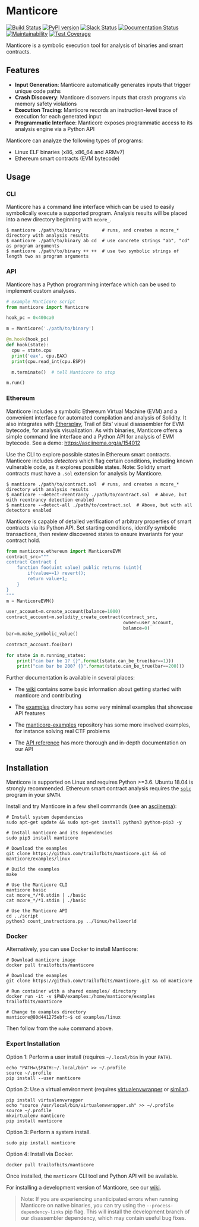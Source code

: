 # Manticore

[![Build Status](https://travis-ci.org/trailofbits/manticore.svg?branch=master)](https://travis-ci.org/trailofbits/manticore)
[![PyPI version](https://badge.fury.io/py/manticore.svg)](https://badge.fury.io/py/manticore)
[![Slack Status](https://empireslacking.herokuapp.com/badge.svg)](https://empireslacking.herokuapp.com)
[![Documentation Status](https://readthedocs.org/projects/manticore/badge/?version=latest)](http://manticore.readthedocs.io/en/latest/?badge=latest)
[![Maintainability](https://api.codeclimate.com/v1/badges/9161568d8378cea903f4/maintainability)](https://codeclimate.com/github/trailofbits/manticore/maintainability)
[![Test Coverage](https://api.codeclimate.com/v1/badges/9161568d8378cea903f4/test_coverage)](https://codeclimate.com/github/trailofbits/manticore/test_coverage)

Manticore is a symbolic execution tool for analysis of binaries and smart contracts.

## Features

- **Input Generation**: Manticore automatically generates inputs that trigger unique code paths
- **Crash Discovery**: Manticore discovers inputs that crash programs via memory safety violations
- **Execution Tracing**: Manticore records an instruction-level trace of execution for each generated input
- **Programmatic Interface**: Manticore exposes programmatic access to its analysis engine via a Python API

Manticore can analyze the following types of programs:

- Linux ELF binaries (x86, x86_64 and ARMv7)
- Ethereum smart contracts (EVM bytecode)

## Usage

### CLI

Manticore has a command line interface which can be used to easily symbolically execute a supported program. Analysis results will be placed into a new directory beginning with `mcore_`.


```
$ manticore ./path/to/binary        # runs, and creates a mcore_* directory with analysis results
$ manticore ./path/to/binary ab cd  # use concrete strings "ab", "cd" as program arguments
$ manticore ./path/to/binary ++ ++  # use two symbolic strings of length two as program arguments
```

### API

Manticore has a Python programming interface which can be used to implement custom analyses.


```python
# example Manticore script
from manticore import Manticore

hook_pc = 0x400ca0

m = Manticore('./path/to/binary')

@m.hook(hook_pc)
def hook(state):
  cpu = state.cpu
  print('eax', cpu.EAX)
  print(cpu.read_int(cpu.ESP))

  m.terminate()  # tell Manticore to stop

m.run()
```

### Ethereum

Manticore includes a symbolic Ethereum Virtual Machine (EVM) and a convenient interface for automated compilation and analysis of Solidity. It also integrates with [Ethersplay](https://github.com/trailofbits/ethersplay), Trail of Bits’ visual disassembler for EVM bytecode, for analysis visualization. As with binaries, Manticore offers a simple command line interface and a Python API for analysis of EVM bytecode. See a demo: https://asciinema.org/a/154012

Use the CLI to explore possible states in Ethereum smart contracts. Manticore includes _detectors_ which flag certain conditions, including known vulnerable code, as it explores possible states. Note: Solidity smart contracts must have a `.sol` extension for analysis by Manticore.

```
$ manticore ./path/to/contract.sol  # runs, and creates a mcore_* directory with analysis results
$ manticore --detect-reentrancy ./path/to/contract.sol  # Above, but with reentrancy detection enabled
$ manticore --detect-all ./path/to/contract.sol  # Above, but with all detectors enabled
```

Manticore is capable of detailed verification of arbitrary properties of smart contracts via its Python API. Set starting conditions, identify symbolic transactions, then review discovered states to ensure invariants for your contract hold.

```python
from manticore.ethereum import ManticoreEVM
contract_src="""
contract Contract {
    function foo(uint value) public returns (uint){
        if(value==1) revert();
        return value+1;
    }
}
"""
m = ManticoreEVM()

user_account=m.create_account(balance=1000)
contract_account=m.solidity_create_contract(contract_src,
                                            owner=user_account,
                                            balance=0)
bar=m.make_symbolic_value()

contract_account.foo(bar)

for state in m.running_states:
    print("can bar be 1? {}".format(state.can_be_true(bar==1)))
    print("can bar be 200? {}".format(state.can_be_true(bar==200)))

```

Further documentation is available in several places:

  * The [wiki](https://github.com/trailofbits/manticore/wiki) contains some
    basic information about getting started with manticore and contributing

  * The [examples](examples) directory has some very minimal examples that
    showcase API features

  * The [manticore-examples](https://github.com/trailofbits/manticore-examples)
    repository has some more involved examples, for instance solving real CTF problems

  * The [API reference](http://manticore.readthedocs.io/en/latest/) has more
    thorough and in-depth documentation on our API

## Installation

Manticore is supported on Linux and requires Python >=3.6. Ubuntu 18.04 is strongly recommended. Ethereum smart contract analysis requires the [`solc`](https://github.com/ethereum/solidity) program in your `$PATH`.

Install and try Manticore in a few shell commands (see an [asciinema](https://asciinema.org/a/567nko3eh2yzit099s0nq4e8z)):

```
# Install system dependencies
sudo apt-get update && sudo apt-get install python3 python-pip3 -y

# Install manticore and its dependencies
sudo pip3 install manticore

# Download the examples
git clone https://github.com/trailofbits/manticore.git && cd manticore/examples/linux

# Build the examples
make

# Use the Manticore CLI
manticore basic
cat mcore_*/*0.stdin | ./basic
cat mcore_*/*1.stdin | ./basic

# Use the Manticore API
cd ../script
python3 count_instructions.py ../linux/helloworld
```

### Docker

Alternatively, you can use Docker to install Manticore:

```
# Download manticore image
docker pull trailofbits/manticore

# Download the examples
git clone https://github.com/trailofbits/manticore.git && cd manticore

# Run container with a shared examples/ directory
docker run -it -v $PWD/examples:/home/manticore/examples trailofbits/manticore

# Change to examples directory
manticore@80d441275ebf:~$ cd examples/linux
```

Then follow from the `make` command above.

### Expert Installation

Option 1: Perform a user install (requires `~/.local/bin` in your `PATH`).

```
echo "PATH=\$PATH:~/.local/bin" >> ~/.profile
source ~/.profile
pip install --user manticore
```

Option 2: Use a virtual environment (requires [virtualenvwrapper](https://virtualenvwrapper.readthedocs.io/en/latest/) or [similar](https://virtualenv.pypa.io/en/stable/)).

```
pip install virtualenvwrapper
echo "source /usr/local/bin/virtualenvwrapper.sh" >> ~/.profile
source ~/.profile
mkvirtualenv manticore
pip install manticore
```

Option 3: Perform a system install.

```
sudo pip install manticore
```

Option 4: Install via Docker.

```
docker pull trailofbits/manticore
```

Once installed, the `manticore` CLI tool and Python API will be available.

For installing a development version of Manticore, see our [wiki](https://github.com/trailofbits/manticore/wiki/Hacking-on-Manticore).

> Note: If you are experiencing unanticipated errors when running Manticore on native binaries, you can try using the `--process-dependency-links` pip flag. This will install the development branch of our disassembler dependency, which may contain useful bug fixes.
